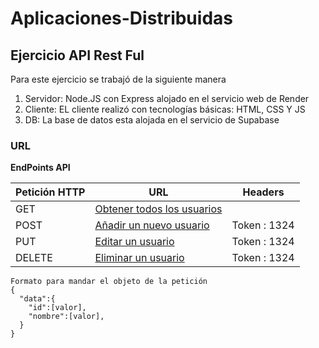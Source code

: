 # Aplicaciones-Distribuidas

## Ejercicio API Rest Ful

Para este ejercicio se trabajó de la siguiente manera
1. Servidor: Node.JS con Express alojado en el servicio web de Render
2. Cliente: EL cliente realizó con tecnologías básicas: HTML, CSS Y JS
3. DB: La base de datos esta alojada en el servicio de Supabase

### URL

**EndPoints API**

| Petición HTTP | URL | Headers |
| ----------- | ----------- | ----------- |
| GET | [Obtener todos los usuarios](https://apirestful-users.onrender.com/users) | 
| POST | [Añadir un nuevo usuario](https://apirestful-users.onrender.com/user) | Token : 1324
| PUT | [Editar un usuario](https://apirestful-users.onrender.com/user) | Token : 1324
| DELETE | [Eliminar un usuario](https://apirestful-users.onrender.com/user) | Token : 1324

```
Formato para mandar el objeto de la petición
{
  "data":{
    "id":[valor],
    "nombre":[valor],
  }  
}
```
